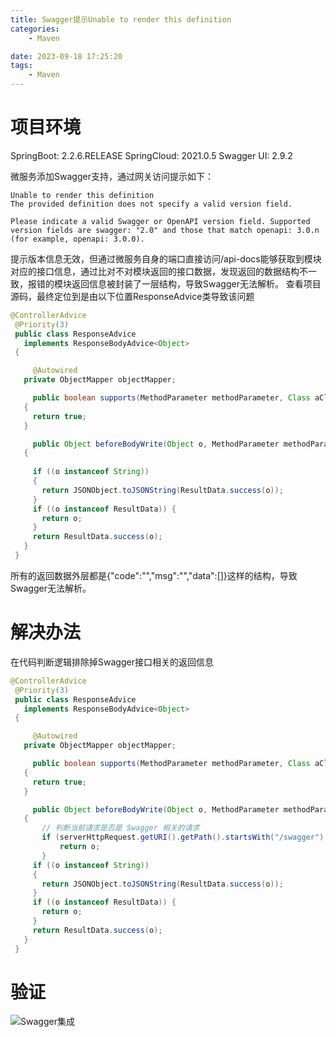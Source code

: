 ```yaml
---
title: Swagger提示Unable to render this definition
categories:
	- Maven

date: 2023-09-18 17:25:20
tags: 
	- Maven
---
```

<!-- toc -->

# <span id="inline-blue">项目环境</span>
SpringBoot: 2.2.6.RELEASE
SpringCloud: 2021.0.5
Swagger UI: 2.9.2

微服务添加Swagger支持，通过网关访问提示如下：
```shell
Unable to render this definition
The provided definition does not specify a valid version field.

Please indicate a valid Swagger or OpenAPI version field. Supported version fields are swagger: "2.0" and those that match openapi: 3.0.n (for example, openapi: 3.0.0).
```
提示版本信息无效，但通过微服务自身的端口直接访问/api-docs能够获取到模块对应的接口信息，通过比对不对模块返回的接口数据，发现返回的数据结构不一致，报错的模块返回信息被封装了一层结构，导致Swagger无法解析。
查看项目源码，最终定位到是由以下位置ResponseAdvice类导致该问题
```java
@ControllerAdvice
 @Priority(3)
 public class ResponseAdvice
   implements ResponseBodyAdvice<Object>
 {

     @Autowired
   private ObjectMapper objectMapper;

     public boolean supports(MethodParameter methodParameter, Class aClass)
   {
     return true;
   }

     public Object beforeBodyWrite(Object o, MethodParameter methodParameter, MediaType mediaType, Class aClass, ServerHttpRequest serverHttpRequest, ServerHttpResponse serverHttpResponse)
   {
       
     if ((o instanceof String))
     {
       return JSONObject.toJSONString(ResultData.success(o));
     }
     if ((o instanceof ResultData)) {
       return o;
     }
     return ResultData.success(o);
   }
 }
```
所有的返回数据外层都是{"code":"","msg":"","data":[]}这样的结构，导致Swagger无法解析。

# <span id="inline-blue">解决办法</span>
在代码判断逻辑排除掉Swagger接口相关的返回信息
```java
@ControllerAdvice
 @Priority(3)
 public class ResponseAdvice
   implements ResponseBodyAdvice<Object>
 {

     @Autowired
   private ObjectMapper objectMapper;

     public boolean supports(MethodParameter methodParameter, Class aClass)
   {
     return true;
   }

     public Object beforeBodyWrite(Object o, MethodParameter methodParameter, MediaType mediaType, Class aClass, ServerHttpRequest serverHttpRequest, ServerHttpResponse serverHttpResponse)
   {
       // 判断当前请求是否是 Swagger 相关的请求
       if (serverHttpRequest.getURI().getPath().startsWith("/swagger") || serverHttpRequest.getURI().getPath().startsWith("/v2/api-docs")) {
           return o;
       }
     if ((o instanceof String))
     {
       return JSONObject.toJSONString(ResultData.success(o));
     }
     if ((o instanceof ResultData)) {
       return o;
     }
     return ResultData.success(o);
   }
 }
```
# <span id="inline-blue">验证</span>
![Swagger集成](/images/Swagger/Swagger_20230918_001.png)



